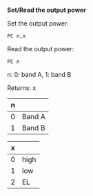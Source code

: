 __Set/Read the output power__

Set the output power:

	PC n,x

Read the output power:

	PC n
	
n: 0: band A, 1: band B

Returns: x

|n||
|---|---|
|0|Band A
|1|Band B

|x||
|---|---|
|0|high
|1|low
|2|EL

